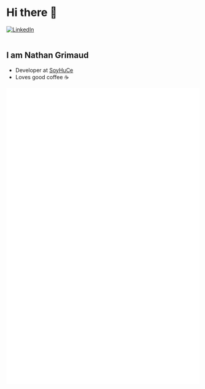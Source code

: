 # Hi there 👋

<div align="left">
  <a href="https://www.linkedin.com/in/nathan-grimaud-729b38154/">
    <img
      src="https://img.shields.io/static/v1?logo=linkedin&style=flat-square&color=0072b1&label=LinkedIn&message=%E2%98%86"
      alt="LinkedIn"
    />
  </a>
</div>

<br />

## I am Nathan Grimaud

- Developer at [SoyHuCe](https://soyhuce.fr/)
- Loves good coffee ☕

![Metrics](https://github.com/GrimaudNathan/GrimaudNathan/blob/main/github-metrics.svg)
